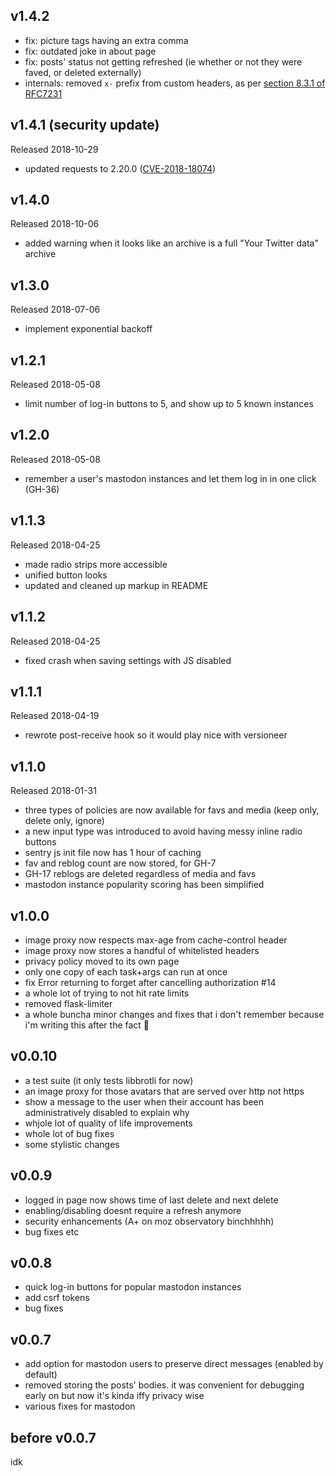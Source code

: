 ## v1.4.2

* fix: picture tags having an extra comma
* fix: outdated joke in about page
* fix: posts' status not getting refreshed (ie whether or not they were faved, or deleted externally)
* internals: removed `x-` prefix from custom headers, as per [section 8.3.1 of RFC7231](https://httpwg.org/specs/rfc7231.html#considerations.for.new.header.fields)

## v1.4.1 (security update)

Released 2018-10-29

* updated requests to 2.20.0 ([CVE-2018-18074](https://nvd.nist.gov/vuln/detail/CVE-2018-18074))

## v1.4.0

Released 2018-10-06

* added warning when it looks like an archive is a full "Your Twitter data" archive

## v1.3.0

Released 2018-07-06

* implement exponential backoff

## v1.2.1

Released 2018-05-08

* limit number of log-in buttons to 5, and show up to 5 known instances

## v1.2.0

Released 2018-05-08

* remember a user's mastodon instances and let them log in in one click (GH-36)

## v1.1.3

Released 2018-04-25

* made radio strips more accessible
* unified button looks
* updated and cleaned up markup in README

## v1.1.2

Released 2018-04-25

* fixed crash when saving settings with JS disabled

## v1.1.1

Released 2018-04-19

* rewrote post-receive hook so it would play nice with versioneer

## v1.1.0

Released 2018-01-31

* three types of policies are now available for favs and media (keep only, delete only, ignore)
* a new input type was introduced to avoid having messy inline radio buttons
* sentry js init file now has 1 hour of caching
* fav and reblog count are now stored, for GH-7
* GH-17 reblogs are deleted regardless of media and favs
* mastodon instance popularity scoring has been simplified

## v1.0.0

* image proxy now respects max-age from cache-control header
* image proxy now stores a handful of whitelisted headers
* privacy policy moved to its own page
* only one copy of each task+args can run at once
* fix Error returning to forget after cancelling authorization #14
* a whole lot of trying to not hit rate limits
* removed flask-limiter
* a whole buncha minor changes and fixes that i don't remember because i'm writing this after the fact 🤷

## v0.0.10

* a test suite (it only tests libbrotli for now)
* an image proxy for those avatars that are served over http not https
* show a message to the user when their account has been
  administratively disabled to explain why
* whjole lot of quality of life improvements
* whole lot of bug fixes
* some stylistic changes

## v0.0.9

* logged in page now shows time of last delete and next delete
* enabling/disabling doesnt require a refresh anymore
* security enhancements (A+ on moz observatory binchhhhh)
* bug fixes etc

## v0.0.8

* quick log-in buttons for popular mastodon instances
* add csrf tokens
* bug fixes

## v0.0.7

* add option for mastodon users to preserve direct messages (enabled by default)
* removed storing the posts' bodies. it was convenient for debugging early on but now it's kinda iffy privacy wise
* various fixes for mastodon

## before v0.0.7

idk

